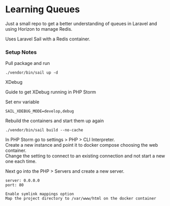 # Learning Queues

Just a small repo to get a better understanding of queues in Laravel and using Horizon to manage Redis.

Uses Laravel Sail with a Redis container.

### Setup Notes

Pull package and run

```
./vendor/bin/sail up -d
```

XDebug

Guide to get XDebug running in PHP Storm

Set env variable
```
SAIL_XDEBUG_MODE=develop,debug
```

Rebuild the containers and start them up again
```
./vendor/bin/sail build --no-cache
```

In PHP Storm go to settings > PHP > CLI Interpreter.  
Create a new instance and point it to docker compose choosing the web container.  
Change the setting to connect to an existing connection and not start a new one each time.  

Next go into the PHP > Servers and create a new server.
```
server: 0.0.0.0
port: 80

Enable symlink mappings option
Map the project directory to /var/www/html on the docker container
```


